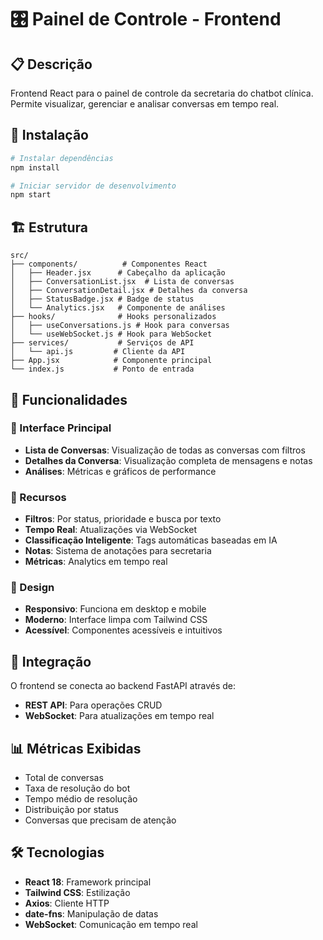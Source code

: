 # 🎛️ Painel de Controle - Frontend

## 📋 Descrição

Frontend React para o painel de controle da secretaria do chatbot clínica. Permite visualizar, gerenciar e analisar conversas em tempo real.

## 🚀 Instalação

```bash
# Instalar dependências
npm install

# Iniciar servidor de desenvolvimento
npm start
```

## 🏗️ Estrutura

```
src/
├── components/          # Componentes React
│   ├── Header.jsx      # Cabeçalho da aplicação
│   ├── ConversationList.jsx  # Lista de conversas
│   ├── ConversationDetail.jsx # Detalhes da conversa
│   ├── StatusBadge.jsx # Badge de status
│   └── Analytics.jsx   # Componente de análises
├── hooks/              # Hooks personalizados
│   ├── useConversations.js # Hook para conversas
│   └── useWebSocket.js # Hook para WebSocket
├── services/           # Serviços de API
│   └── api.js         # Cliente da API
├── App.jsx            # Componente principal
└── index.js           # Ponto de entrada
```

## 🔧 Funcionalidades

### 📱 Interface Principal
- **Lista de Conversas**: Visualização de todas as conversas com filtros
- **Detalhes da Conversa**: Visualização completa de mensagens e notas
- **Análises**: Métricas e gráficos de performance

### 🎯 Recursos
- **Filtros**: Por status, prioridade e busca por texto
- **Tempo Real**: Atualizações via WebSocket
- **Classificação Inteligente**: Tags automáticas baseadas em IA
- **Notas**: Sistema de anotações para secretaria
- **Métricas**: Analytics em tempo real

### 🎨 Design
- **Responsivo**: Funciona em desktop e mobile
- **Moderno**: Interface limpa com Tailwind CSS
- **Acessível**: Componentes acessíveis e intuitivos

## 🔌 Integração

O frontend se conecta ao backend FastAPI através de:
- **REST API**: Para operações CRUD
- **WebSocket**: Para atualizações em tempo real

## 📊 Métricas Exibidas

- Total de conversas
- Taxa de resolução do bot
- Tempo médio de resolução
- Distribuição por status
- Conversas que precisam de atenção

## 🛠️ Tecnologias

- **React 18**: Framework principal
- **Tailwind CSS**: Estilização
- **Axios**: Cliente HTTP
- **date-fns**: Manipulação de datas
- **WebSocket**: Comunicação em tempo real 